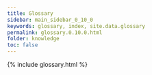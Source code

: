 ```yaml
---
title: Glossary
sidebar: main_sidebar_0_10_0
keywords: glossary, index, site.data.glossary
permalink: glossary.0.10.0.html
folder: knowledge
toc: false
---
```


{% include glossary.html %}
